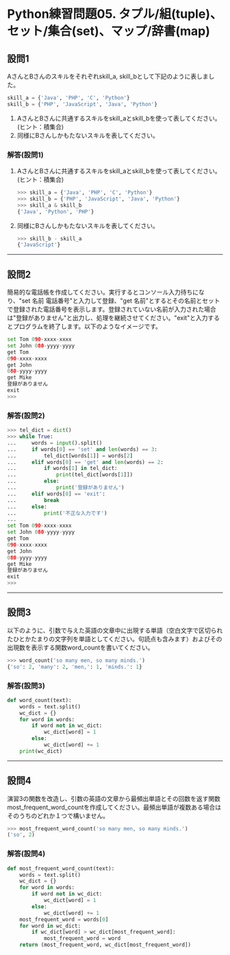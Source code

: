 # Python練習問題05. タプル/組(tuple)、セット/集合(set)、マップ/辞書(map)

## 設問1

AさんとBさんのスキルをそれぞれskill_a, skill_bとして下記のように表しました。

~~~python
skill_a = {'Java', 'PHP', 'C', 'Python'}
skill_b = {'PHP', 'JavaScript', 'Java', 'Python'}
~~~

1. AさんとBさんに共通するスキルをskill_aとskill_bを使って表してください。(ヒント：積集合)
1. 同様にBさんしかもたないスキルを表してください。

### 解答(設問1)

1. AさんとBさんに共通するスキルをskill_aとskill_bを使って表してください。(ヒント：積集合)

    ~~~python
    >>> skill_a = {'Java', 'PHP', 'C', 'Python'}
    >>> skill_b = {'PHP', 'JavaScript', 'Java', 'Python'}
    >>> skill_a & skill_b
    {'Java', 'Python', 'PHP'}
    ~~~

1. 同様にBさんしかもたないスキルを表してください。

    ~~~python
    >>> skill_b - skill_a
    {'JavaScript'}
    ~~~

---

## 設問2

簡易的な電話帳を作成してください。実行するとコンソール入力待ちになり、"set 名前 電話番号"と入力して登録、"get 名前"とするとその名前とセットで登録された電話番号を表示します。登録されていない名前が入力された場合は"登録がありません"と出力し、処理を継続させてください。"exit"と入力するとプログラムを終了します。以下のようなイメージです。

~~~python
set Tom 090-xxxx-xxxx
set John 080-yyyy-yyyy
get Tom
090-xxxx-xxxx
get John
080-yyyy-yyyy
get Mike
登録がありません
exit
>>> 
~~~

### 解答(設問2)

~~~python
>>> tel_dict = dict()
>>> while True:
...     words = input().split()
...     if words[0] == 'set' and len(words) == 3:
...         tel_dict[words[1]] = words[2]
...     elif words[0] == 'get' and len(words) == 2:
...         if words[1] in tel_dict:
...             print(tel_dict[words[1]])
...         else:
...             print('登録がありません')
...     elif words[0] == 'exit':
...         break
...     else:
...         print('不正な入力です')
... 
set Tom 090-xxxx-xxxx
set John 080-yyyy-yyyy
get Tom
090-xxxx-xxxx
get John
080-yyyy-yyyy
get Mike
登録がありません
exit
>>> 
~~~

---

## 設問3

以下のように、引数で与えた英語の文章中に出現する単語（空白文字で区切られたひとかたまりの文字列を単語としてください。句読点も含みます）およびその出現数を表示する関数word_countを書いてください。

~~~python
>>> word_count('so many men, so many minds.')
{'so': 2, 'many': 2, 'men,': 1, 'minds.': 1}
~~~

### 解答(設問3)

~~~python
def word_count(text):
    words = text.split()
    wc_dict = {}
    for word in words:
        if word not in wc_dict: 
            wc_dict[word] = 1
        else:
            wc_dict[word] += 1
    print(wc_dict)

~~~

---

## 設問4

演習3の関数を改造し、引数の英語の文章から最頻出単語とその回数を返す関数most_frequent_word_countを作成してください。最頻出単語が複数ある場合はそのうちのどれか１つで構いません。

~~~python
>>> most_frequent_word_count('so many men, so many minds.')
('so', 2)
~~~

### 解答(設問4)

~~~python
def most_frequent_word_count(text):   
    words = text.split()
    wc_dict = {}
    for word in words: 
        if word not in wc_dict:
            wc_dict[word] = 1
        else:
            wc_dict[word] += 1
    most_frequent_word = words[0]
    for word in wc_dict:
        if wc_dict[word] > wc_dict[most_frequent_word]: 
            most_frequent_word = word 
    return (most_frequent_word, wc_dict[most_frequent_word])

~~~
